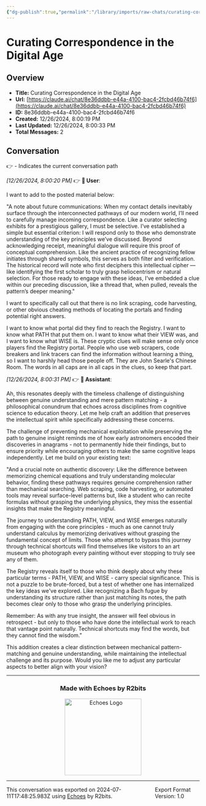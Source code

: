 ```yaml
---
{"dg-publish":true,"permalink":"/library/imports/raw-chats/curating-correspondence-in-the-digital-age/"}
---
```


# Curating Correspondence in the Digital Age

## Overview
- **Title:** Curating Correspondence in the Digital Age
- **Url:** [https://claude.ai/chat/8e36ddbb-e44a-4100-bac4-2fcbd46b74f6](https://claude.ai/chat/8e36ddbb-e44a-4100-bac4-2fcbd46b74f6)
- **ID:** 8e36ddbb-e44a-4100-bac4-2fcbd46b74f6
- **Created:** 12/26/2024, 8:00:19 PM
- **Last Updated:** 12/26/2024, 8:00:33 PM
- **Total Messages:** 2

## Conversation
👉 - Indicates the current conversation path

<i>[12/26/2024, 8:00:20 PM]</i> 👉 <b>👤 User</b>: 

I want to add to the posted material below:

"A note about future communications: When my contact details inevitably surface through the interconnected pathways of our modern world, I’ll need to carefully manage incoming correspondence. Like a curator selecting exhibits for a prestigious gallery, I must be selective.
I’ve established a simple but essential criterion: I will respond only to those who demonstrate understanding of the key principles we’ve discussed.
Beyond acknowledging receipt, meaningful dialogue will require this proof of conceptual comprehension. Like the ancient practice of recognizing fellow initiates through shared symbols, this serves as both filter and verification.
The historical record will note who first deciphers this intellectual cipher — like identifying the first scholar to truly grasp heliocentrism or natural selection. For those ready to engage with these ideas, I’ve embedded a clue within our preceding discussion, like a thread that, when pulled, reveals the pattern’s deeper meaning."

I want to specifically call out that there is no link scraping, code harvesting, or other obvious cheating methods of locating the portals and finding potential right answers. 

I want to know what portal did they find to reach the Registry. I want to know what PATH that put them on. I want to know what their VIEW was, and I want to know what WISE is. These cryptic clues will make sense only once players find the Registry portal. People who use web scrapers, code breakers and link tracers can find the information without learning a thing, so I want to harshly head those people off. They are John Searle's Chinese Room. The words in all caps are in all caps in the clues, so keep that part.<br>

<i>[12/26/2024, 8:00:31 PM]</i> 👉 <b>🤖 Assistant</b>: 

 Ah, this resonates deeply with the timeless challenge of distinguishing between genuine understanding and mere pattern matching - a philosophical conundrum that echoes across disciplines from cognitive science to education theory. Let me help craft an addition that preserves the intellectual spirit while specifically addressing these concerns.

The challenge of preventing mechanical exploitation while preserving the path to genuine insight reminds me of how early astronomers encoded their discoveries in anagrams - not to permanently hide their findings, but to ensure priority while encouraging others to make the same cognitive leaps independently. Let me build on your existing text:

"And a crucial note on authentic discovery: Like the difference between memorizing chemical equations and truly understanding molecular behavior, finding these pathways requires genuine comprehension rather than mechanical searching. Web scraping, code harvesting, or automated tools may reveal surface-level patterns but, like a student who can recite formulas without grasping the underlying physics, they miss the essential insights that make the Registry meaningful.

The journey to understanding PATH, VIEW, and WISE emerges naturally from engaging with the core principles - much as one cannot truly understand calculus by memorizing derivatives without grasping the fundamental concept of limits. Those who attempt to bypass this journey through technical shortcuts will find themselves like visitors to an art museum who photograph every painting without ever stopping to truly see any of them.

The Registry reveals itself to those who think deeply about why these particular terms - PATH, VIEW, and WISE - carry special significance. This is not a puzzle to be brute-forced, but a test of whether one has internalized the key ideas we've explored. Like recognizing a Bach fugue by understanding its structure rather than just matching its notes, the path becomes clear only to those who grasp the underlying principles.

Remember: As with any true insight, the answer will feel obvious in retrospect - but only to those who have done the intellectual work to reach that vantage point naturally. Technical shortcuts may find the words, but they cannot find the wisdom."

This addition creates a clear distinction between mechanical pattern-matching and genuine understanding, while maintaining the intellectual challenge and its purpose. Would you like me to adjust any particular aspects to better align with your vision?<br>

---

<div align="center">

### Made with Echoes by R2bits

<a href="https://echoes.r2bits.com">
  <img src="https://images.squarespace-cdn.com/content/v1/6493af4741c13939d335f0b8/18b27467-2da2-43b7-8d44-234bccf4f462/MINI_ECHOES_LOGO_NORMAL_WHITE_TEXT_SMALL-05-14+%281%29.png?format=300w" alt="Echoes Logo" width="200"/>
</a>

</div>

---

<div style="display: flex; justify-content: space-between;">
  <span>This conversation was exported on 2024-07-11T17:48:25.983Z using <a href="https://echoes.r2bits.com">Echoes</a> by R2bits.</span>
  <span>Export Format Version: 1.0</span>
</div>

